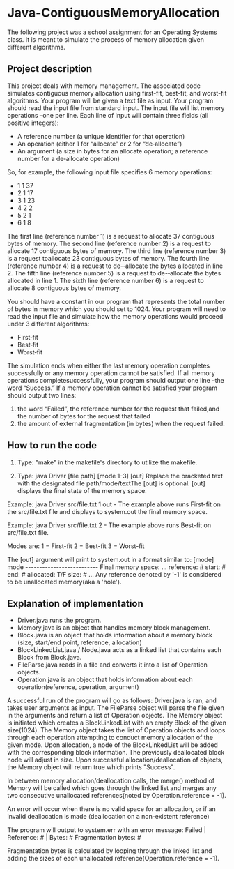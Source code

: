 ﻿# Java-ContiguousMemoryAllocation

The following project was a school assignment for an Operating Systems class. It is meant to simulate the process of memory allocation given different algorithms.

## Project description
This project deals with memory management. The associated code simulates contiguous memory allocation using first-fit, best-fit, and worst-fit algorithms.
Your program will be given a text file as input. Your program should read the input file from standard input. The input file will list memory operations –one per line. Each line of input will contain three fields (all positive integers):

- A reference number (a unique identifier for that operation)
- An operation (either 1 for “allocate” or 2 for “de‐allocate”)
- An argument (a size in bytes for an allocate operation; a reference number for a de‐allocate operation)

So, for example, the following input file specifies 6 memory operations:

- 1 1 37
- 2 1 17
- 3 1 23
- 4 2 2
- 5 2 1
- 6 1 8

The first line (reference number 1) is a request to allocate 37 contiguous bytes of memory. 
The second line (reference number 2) is a request to allocate 17 contiguous bytes of memory. 
The third line (reference number 3) is a request toallocate 23 contiguous bytes of memory. 
The fourth line (reference number 4) is a request to de-­‐allocate the bytes allocated in line 2. 
The fifth line (reference number 5) is a request to de-­‐allocate the bytes allocated in line 1. 
The sixth line (reference number 6) is a request to allocate 8 contiguous bytes of memory.

You should have a constant in our program that represents the total number of bytes in memory which you should set to 1024.
Your program will need to read the input file and simulate how the memory operations would proceed under 3 different algorithms:
- First‐fit
- Best‐fit
- Worst‐fit

The simulation ends when either the last memory operation completes successfully or any memory operation cannot be satisfied. If all memory operations completesuccessfully, your program should output one line –the word “Success.” If a memory operation cannot be satisfied your program should output two lines: 
1) the word “Failed”, the reference number for the request that failed,and the number of bytes for the request that failed
2) the amount of external fragmentation (in bytes) when the request failed.


## How to run the code
1. Type: "make" in the makefile's directory to utilize the makefile.
	
2. Type: java Driver [file path] [mode 1-3] [out] Replace the bracketed text with the designated file path/mode/textThe [out] is optional. [out] displays the final state of the memory space.
		
Example: java Driver src/file.txt 1 out
	- The example above runs First-fit on the src/file.txt file and displays to system.out the final memory space.
			
Example: java Driver src/file.txt 2
	- The example above runs Best-fit on src/file.txt file.
			
Modes are:
	1 = First-fit
	2 = Best-fit
	3 = Worst-fit
			
The [out] argument will print to system.out in a format similar to:
	[mode] mode
	--------------------------
	Final memory space:
	...
	reference: #
		start: #
		end: #
		allocated: T/F
		size: #
	...
Any reference denoted by '-1' is considered to be unallocated memory(aka a 'hole').	
		

## Explanation of implementation
- Driver.java runs the program.
- Memory.java is an object that handles memory block management.
- Block.java is an object that holds information about a memory block (size, start/end point, reference, allocation)
- BlockLinkedList.java / Node.java acts as a linked list that contains each Block from Block.java.
- FileParse.java reads in a file and converts it into a list of Operation objects.
- Operation.java is an object that holds information about each operation(reference, operation, argument)

A successful run of the program will go as follows:
		Driver.java is ran, and takes user arguments as input.
		The FileParse object will parse the file given in the arguments and return a list of Operation objects.
		The Memory object is initiated which creates a BlockLinkedList with an empty Block of the given size(1024).
		The Memory object takes the list of Operation objects and loops through each operation attempting to conduct memory allocation of the given mode.
		Upon allocation, a node of the BlockLinkedList will be added with the corresponding block information. The previously deallocated block node will
		adjust in size.
		Upon successful allocation/deallocation of objects, the Memory object will return true which prints "Success".
    
In between memory allocation/deallocation calls, the merge() method of Memory will be called which goes through the linked list and merges
any two consecutive unallocated references(noted by Operation.reference = -1).
		
An error will occur when there is no valid space for an allocation, or if an invalid deallocation is made (deallocation on a non-existent
reference)
	
The program will output to system.err with an error message: 
	Failed | Reference: # | Bytes: #
	Fragmentation bytes: #
		
Fragmentation bytes is calculated by looping through the linked list and adding the sizes of each unallocated reference(Operation.reference = -1).
